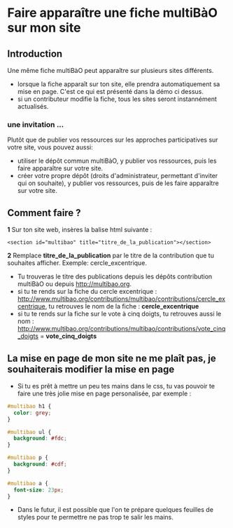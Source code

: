 # Faire apparaître une fiche multiBàO sur mon site

## Introduction 

Une même fiche multiBàO peut apparaître sur plusieurs sites différents. 

* lorsque la fiche apparaît sur ton site, elle prendra automatiquement sa mise en page. C'est ce qui est présenté dans la démo ci dessus.
* si un contributeur modifie la fiche, tous les sites seront instannément actualisés. 

### une invitation ...

Plutôt que de publier vos ressources sur les approches participatives sur votre site, vous pouvez aussi:
* utiliser le dépôt commun multiBàO, y publier vos ressources, puis les faire apparaître sur votre site.
* créer votre propre dépôt (droits d'administrateur, permettant d'inviter qui on souhaite), y publier vos ressources, puis de les faire apparaître sur votre site. 

## Comment faire ? 

**1** Sur ton site web, insères la balise html suivante : 

`<section id="multibao" title="titre_de_la_publication"></section>
`<script src="http://www.multibao.org/integration/multibao.js"></script></body>


**2** Remplace **titre_de_la_publication** par le titre de la contribution que tu souhaites afficher. Exemple: cercle_excentrique.
 * Tu trouveras le titre des publications depuis les dépôts contribution multiBàO ou depuis http://multibao.org. 
  * si tu te rends sur la fiche du cercle excentrique : http://www.multibao.org/contributions/multibao/contributions/cercle_excentrique, tu retrouves le nom de la fiche : **cercle_excentrique**
  * si tu te rends sur la fiche sur le vote à cinq doigts, tu retrouves aussi le nom :  http://www.multibao.org/contributions/multibao/contributions/vote_cinq_doigts  = **vote_cinq_doigts**

## La mise en page de mon site ne me plaît pas, je souhaiterais modifier la mise en page

* Si tu es prêt à mettre un peu tes mains dans le css, tu vas pouvoir te faire une très jolie mise en page personalisée, par exemple :

```css
#multibao h1 {
  color: grey;
}

#multibao ul {
  background: #fdc;
}

#multibao p {
  background: #cdf;
}

#multibao a {
  font-size: 23px;
}
```

* Dans le futur, il est possible que l'on te prépare quelques feuilles de styles pour te permettre ne pas trop te salir les mains.
